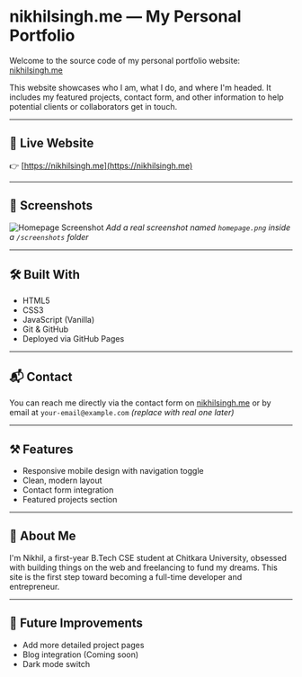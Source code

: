 # nikhilsingh.me — My Personal Portfolio

Welcome to the source code of my personal portfolio website: [nikhilsingh.me](https://nikhilsingh.me)

This website showcases who I am, what I do, and where I'm headed. It includes my featured projects, contact form, and other information to help potential clients or collaborators get in touch.

---

## 🔗 Live Website

👉 [https://nikhilsingh.me](https://nikhilsingh.me)

---

## 📸 Screenshots

![Homepage Screenshot](./screenshots/homepage.png)
*Add a real screenshot named `homepage.png` inside a `/screenshots` folder*

---

## 🛠️ Built With

- HTML5
- CSS3
- JavaScript (Vanilla)
- Git & GitHub
- Deployed via GitHub Pages

---

## 📬 Contact

You can reach me directly via the contact form on [nikhilsingh.me](https://nikhilsingh.me) or by email at `your-email@example.com` *(replace with real one later)*

---

## ⚒️ Features

- Responsive mobile design with navigation toggle
- Clean, modern layout
- Contact form integration
- Featured projects section

---

## 🧠 About Me

I'm Nikhil, a first-year B.Tech CSE student at Chitkara University, obsessed with building things on the web and freelancing to fund my dreams. This site is the first step toward becoming a full-time developer and entrepreneur.

---

## 🚀 Future Improvements

- Add more detailed project pages
- Blog integration (Coming soon)
- Dark mode switch
